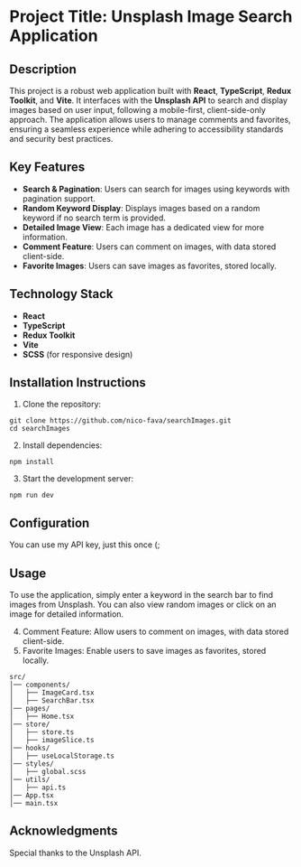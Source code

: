 # Project Title: Unsplash Image Search Application

## Description

This project is a robust web application built with **React**, **TypeScript**, **Redux Toolkit**, and **Vite**. It interfaces with the **Unsplash API** to search and display images based on user input, following a mobile-first, client-side-only approach. The application allows users to manage comments and favorites, ensuring a seamless experience while adhering to accessibility standards and security best practices.

## Key Features

- **Search & Pagination**: Users can search for images using keywords with pagination support.
- **Random Keyword Display**: Displays images based on a random keyword if no search term is provided.
- **Detailed Image View**: Each image has a dedicated view for more information.
- **Comment Feature**: Users can comment on images, with data stored client-side.
- **Favorite Images**: Users can save images as favorites, stored locally.

## Technology Stack

- **React**
- **TypeScript**
- **Redux Toolkit**
- **Vite**
- **SCSS** (for responsive design)

## Installation Instructions

1. Clone the repository:

```
git clone https://github.com/nico-fava/searchImages.git
cd searchImages
```

2. Install dependencies:

```
npm install
```

3. Start the development server:

```
npm run dev
```

## Configuration

You can use my API key, just this once (;

## Usage

To use the application, simply enter a keyword in the search bar to find images from Unsplash. You can also view random images or click on an image for detailed information.

4. Comment Feature: Allow users to comment on images, with data stored client-side.
5. Favorite Images: Enable users to save images as favorites, stored locally.

```
src/
│── components/
│   ├── ImageCard.tsx
│   ├── SearchBar.tsx
│── pages/
│   ├── Home.tsx
│── store/
│   ├── store.ts
│   ├── imageSlice.ts
│── hooks/
│   ├── useLocalStorage.ts
│── styles/
│   ├── global.scss
│── utils/
│   ├── api.ts
│── App.tsx
│── main.tsx
```

## Acknowledgments

Special thanks to the Unsplash API.

